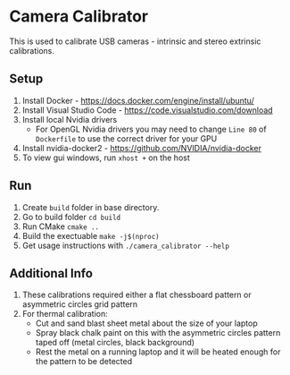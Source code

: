 # Camera Calibrator
This is used to calibrate USB cameras - intrinsic and stereo extrinsic calibrations.

## Setup
1. Install Docker - https://docs.docker.com/engine/install/ubuntu/
1. Install Visual Studio Code - https://code.visualstudio.com/download
1. Install local Nvidia drivers
    * For OpenGL Nvidia drivers you may need to change `Line 80` of `Dockerfile` to use the correct driver for your GPU
1. Install nvidia-docker2 - https://github.com/NVIDIA/nvidia-docker
1. To view gui windows, run `xhost +` on the host

## Run
1. Create `build` folder in base directory.
1. Go to build folder `cd build`
1. Run CMake `cmake ..`
1. Build the exectuable `make -j$(nproc)`
1. Get usage instructions with `./camera_calibrator --help`

## Additional Info
1. These calibrations required either a flat chessboard pattern or asymmetric circles grid pattern
1. For thermal calibration:
    * Cut and sand blast sheet metal about the size of your laptop
    * Spray black chalk paint on this with the asymmetric circles pattern taped off (metal circles, black background)
    * Rest the metal on a running laptop and it will be heated enough for the pattern to be detected
